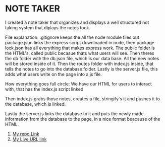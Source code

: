 # NOTE TAKER

I created a note taker that organizes and displays a well structured not taking system that diplays the notes took.

File explanation: .gitignore keeps the all the node module files out. package.json links the express script downloaded in node, then package-lock.json has all everything that makes express work. The public folder is the HTML's, called public becasue thats what users will see. Then theres the db folder with the db.json file, which is our data base. All the new notes will be stored inside of it. Then the routes folder with index.js inside, that tells the notes to go into the database folder. Lastly is the server.js file, this adds what users write on the page into a js file.

How everything goes full circle: We have our HTML for users to interact with, that has the index.js script linked

Then index.js grabs those notes, creates a file, stringify's it and pushes it to the database, which is linked. 

Lastly the server.js links the database to it and puts the newly made information from the database to the page, in a nice format beacause of the HTML.


1. [My repo Link](https://github.com/bmallar/Note-Taker)
2. [My Live URL link](https://note-taker-8xer.onrender.com/)